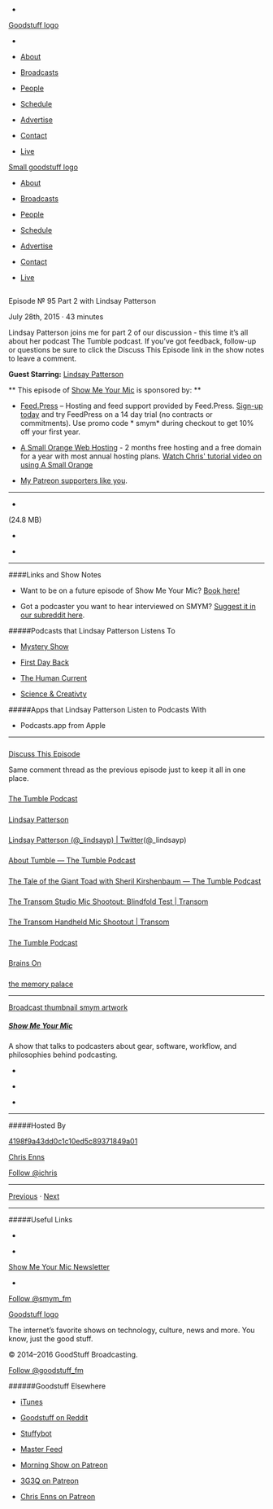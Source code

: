 

-
[Goodstuff logo](http://www.goodstuff.fm/)[](/assets/goodstuff_logo-17c1fe6f378352de5d7345f76152130b.svg)

-


-  [About](/about)

-  [Broadcasts](/broadcasts)

-  [People](/people)

-  [Schedule](/schedule)

-  [Advertise](/advertise)

-  [Contact](/contact)

-  [Live](/live)


[Small goodstuff logo](http://www.goodstuff.fm/)[](/assets/small_goodstuff_logo-bf032e72b9ec41494f4d90905f1ad619.svg)


-  [About](/about)

-  [Broadcasts](/broadcasts)

-  [People](/people)

-  [Schedule](/schedule)

-  [Advertise](/advertise)

-  [Contact](/contact)

-  [Live](/live)


##
Episode № 95
Part 2 with Lindsay Patterson


July 28th, 2015
&middot;
43
minutes


Lindsay Patterson joins me for part 2 of our discussion - this time it&rsquo;s all about her podcast The Tumble podcast. If you&rsquo;ve got feedback, follow-up or questions be sure to click the Discuss This Episode link in the show notes to leave a comment.


**Guest Starring:**
[Lindsay Patterson](/people/lindsay-patterson)


**
This episode of
[Show Me Your Mic](/smym)
is sponsored by:
**


-  [Feed.Press](http://feed.press/smym) – Hosting and feed support provided by Feed.Press.  [Sign-up today](http://feed.press/smym) and try FeedPress on a 14 day trial (no contracts or commitments). Use promo code * smym* during checkout to get 10% off your first year.

-  [A Small Orange Web Hosting](http://asmallorange.7eer.net/c/144877/177701/3107) - 2 months free hosting and a free domain for a year with most annual hosting plans.  [Watch Chris' tutorial video on using A Small Orange](https://www.youtube.com/watch?v=_dQr69-dkbU)

-  [My Patreon supporters like you](http://www.patreon.com/ichris).


------------------------------


-
[](http://podcasts-1.feedpress.co/10590/smym-95.mp3)(24.8 MB)

-
[](http://twitter.com/intent/tweet?text=Show%20Me%20Your%20Mic%20%E2%84%96%2095%20on%20@goodstuff_fm%20-%20http://goodstuff.fm/smym/95)

-
[](http://www.facebook.com/sharer/sharer.php?u=http://goodstuff.fm/smym/95)


------------------------------


####Links and Show Notes

- Want to be on a future episode of Show Me Your Mic?  [Book here!](https://goodstuff.appointlet.com)

- Got a podcaster you want to hear interviewed on SMYM?  [Suggest it in our subreddit here](https://www.reddit.com/r/Goodstuff_fm/comments/3c1jn3/guest_suggestions_for_show_me_your_mic/).


#####Podcasts that Lindsay Patterson Listens To


-  [Mystery Show](https://gimletmedia.com/show/mystery-show/)

-  [First Day Back](http://firstdaybackpodcast.com)

-  [The Human Current](http://www.human-current.com/)

-  [Science & Creativty](http://www.studio360.org/series/science-and-creativity/)


#####Apps that Lindsay Patterson Listen to Podcasts With


- Podcasts.app from Apple


------------------------------


#####
[Discuss This Episode](https://www.reddit.com/r/Goodstuff_fm/comments/3e2xgb/show_me_your_mic_94_lindsay_patterson/)


Same comment thread as the previous episode just to keep it all in one place.


#####
[The Tumble Podcast](http://www.tumblepodcast.com/)


#####
[Lindsay Patterson](http://lindsayjpatterson.com/)


#####
[Lindsay Patterson (@_lindsayp) | Twitter](https://twitter.com/_lindsayp)(@_lindsayp)


#####
[About Tumble — The Tumble Podcast](http://www.tumblepodcast.com/about/)


#####
[The Tale of the Giant Toad with Sheril Kirshenbaum — The Tumble Podcast](http://www.tumblepodcast.com/blog/tumble-podcast-giant-toad-sheril-kirshenbaum)


#####
[The Transom Studio Mic Shootout: Blindfold Test | Transom](http://transom.org/2005/transom-studio-mic-shootout/)


#####
[The Transom Handheld Mic Shootout | Transom](http://transom.org/2006/transom-handheld-mic-shootout/)


#####
[The Tumble Podcast](https://www.facebook.com/thetumblepodcast?_rdr=p)


#####
[Brains On](http://www.brainson.org/)


#####
[the memory palace](http://thememorypalace.us/)


------------------------------


[Broadcast thumbnail smym artwork](/smym)[](https://goodstuffs3.s3.amazonaws.com/uploads/broadcast/image/18/broadcast_thumbnail_smym_artwork.png)

##### [Show Me Your Mic](/smym)


A show that talks to podcasters about gear, software, workflow, and philosophies behind podcasting.

-
[](https://geo.itunes.apple.com/ca/podcast/show-me-your-mic/id602836998?mt=2&at=10l4Ki)

-
[](http://feeds.goodstuff.fm/smym)

-
[](mailto:chris+smym@goodstuff.fm?cc=sponsorship%40goodstuff.fm&subject=%5BGoodStuff%20FM%5D%20Sponsorship%20Inquiry%20for%20Show%20Me%20Your%20Mic)


------------------------------


#####Hosted By


[4198f9a43dd0c1c10ed5c89371849a01](/people/chris-enns)[](http://gravatar.com/avatar/4198f9a43dd0c1c10ed5c89371849a01.png?s=300&r=pg)

[Chris Enns](/people/chris-enns)


[Follow @ichris](https://twitter.com/ichris)


------------------------------


[Previous](/smym/94)
&middot;
[Next](/smym/96)


------------------------------


#####Useful Links

-
[](mailto:chris+smym@goodstuff.fm?subject=%5BGoodstuff%20FM%5D%20Feedback%20for%20Show%20Me%20Your%20Mic)

-
[Show Me Your Mic Newsletter](http://www.goodstuff.fm/smym/newsletter)


-
[Follow @smym_fm](https://twitter.com/smym_fm)


[Goodstuff logo](http://www.goodstuff.fm/)[](/assets/goodstuff_logo-17c1fe6f378352de5d7345f76152130b.svg)


The internet’s favorite shows on technology, culture, news and more. You know, just the good stuff.


&copy; 2014&ndash;2016 GoodStuff Broadcasting.

[Follow @goodstuff_fm](https://twitter.com/goodstufffm)


######Goodstuff Elsewhere

-  [iTunes](https://itunes.apple.com/us/artist/goodstuff-fm/id843385597?mt=2)

-  [Goodstuff on Reddit](https://www.reddit.com/r/Goodstuff_fm/)

-  [Stuffybot](http://stuffybot.goodstuff.fm)

-  [Master Feed](/master/feed)

-  [Morning Show on Patreon](https://www.patreon.com/morningshow)

-  [3G3Q on Patreon](https://www.patreon.com/3g3q)

-  [Chris Enns on Patreon](https://www.patreon.com/ichris)
